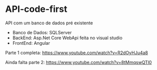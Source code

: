 # API-code-first

API com um banco de dados pré existente
- Banco de Dados: SQLServer
- BackEnd: Asp.Net Core WebApi feita no visual studio
- FrontEnd: Angular

Parte 1 completa: https://www.youtube.com/watch?v=R2dOyHJu4a8

Ainda falta parte 2: https://www.youtube.com/watch?v=8tMmqswQTl0
